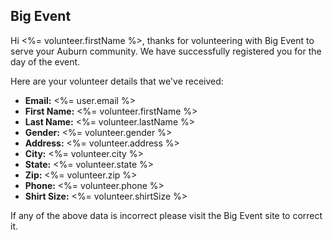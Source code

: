 ## Big Event

Hi <%= volunteer.firstName %>, thanks for volunteering with Big Event to serve your
Auburn community. We have successfully registered you for the day of the event.

Here are your volunteer details that we've received:

 - **Email:** <%= user.email %>
 - **First Name:** <%= volunteer.firstName %>
 - **Last Name:** <%= volunteer.lastName %>
 - **Gender:** <%= volunteer.gender %>
 - **Address:** <%= volunteer.address %>
 - **City:** <%= volunteer.city %>
 - **State:** <%= volunteer.state %>
 - **Zip:** <%= volunteer.zip %>
 - **Phone:** <%= volunteer.phone %>
 - **Shirt Size:** <%= volunteer.shirtSize %>

If any of the above data is incorrect please visit the Big Event site to correct
it.
